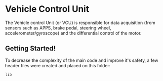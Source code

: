 # Vehicle Control Unit
The Vehicle control Unit (or VCU) is responsible for data acquisition (from sensors such as APPS, brake pedal, steering wheel, accelerometer/gyroscope) and the differential control of the motor.

## Getting Started!

To decrease the complexity of the main code and improve it's safety, a few header files were created and placed on this folder:
```
lib
```
